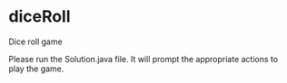 # diceRoll
Dice roll game

Please run the Solution.java file. It will prompt the appropriate actions to play the game.
